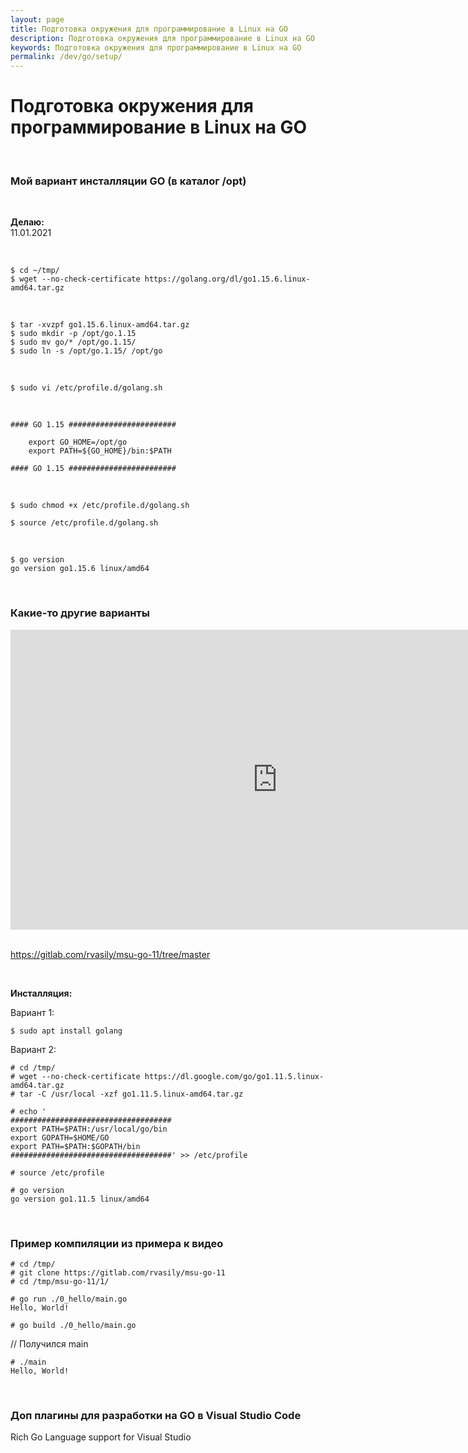 ```yaml
---
layout: page
title: Подготовка окружения для программирование в Linux на GO
description: Подготовка окружения для программирование в Linux на GO
keywords: Подготовка окружения для программирование в Linux на GO
permalink: /dev/go/setup/
---
```


# Подготовка окружения для программирование в Linux на GO

<br/>

### Мой вариант инсталляции GO (в каталог /opt)

<br/>

**Делаю:**  
11.01.2021

<br/>

    $ cd ~/tmp/
    $ wget --no-check-certificate https://golang.org/dl/go1.15.6.linux-amd64.tar.gz

<br/>

    $ tar -xvzpf go1.15.6.linux-amd64.tar.gz
    $ sudo mkdir -p /opt/go.1.15
    $ sudo mv go/* /opt/go.1.15/
    $ sudo ln -s /opt/go.1.15/ /opt/go

<br/>

    $ sudo vi /etc/profile.d/golang.sh

<br/>

```
#### GO 1.15 ########################

    export GO_HOME=/opt/go
    export PATH=${GO_HOME}/bin:$PATH

#### GO 1.15 ########################
```

<br/>

    $ sudo chmod +x /etc/profile.d/golang.sh

    $ source /etc/profile.d/golang.sh

<br/>

    $ go version
    go version go1.15.6 linux/amd64

<br/>

### Какие-то другие варианты

<div align="center">
    <iframe width="853" height="480" src="https://www.youtube.com/embed/9Pk7xAT_aCU" frameborder="0" allowfullscreen></iframe>
</div>

<br/>

https://gitlab.com/rvasily/msu-go-11/tree/master

<br/>

**Инсталляция:**

Вариант 1:

    $ sudo apt install golang

Вариант 2:

    # cd /tmp/
    # wget --no-check-certificate https://dl.google.com/go/go1.11.5.linux-amd64.tar.gz
    # tar -C /usr/local -xzf go1.11.5.linux-amd64.tar.gz

    # echo '
    ####################################
    export PATH=$PATH:/usr/local/go/bin
    export GOPATH=$HOME/GO
    export PATH=$PATH:$GOPATH/bin
    ####################################' >> /etc/profile

    # source /etc/profile

    # go version
    go version go1.11.5 linux/amd64

<br/>

### Пример компиляции из примера к видео

    # cd /tmp/
    # git clone https://gitlab.com/rvasily/msu-go-11
    # cd /tmp/msu-go-11/1/

    # go run ./0_hello/main.go
    Hello, World!

    # go build ./0_hello/main.go

// Получился main

    # ./main
    Hello, World!

<br/>

### Доп плагины для разработки на GO в Visual Studio Code

Rich Go Language support for Visual Studio
